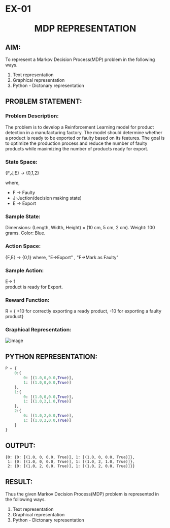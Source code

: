 # EX-01<p align="center"> MDP REPRESENTATION </p>

## AIM:
To represent a Markov Decision Process(MDP) problem in the following ways.
  1. Text representation
  2. Graphical representation
  3. Python - Dictonary representation

## PROBLEM STATEMENT:

### Problem Description:
The problem is to develop a Reinforcement Learning model for product detection in a manufacturing factory. The model should determine whether a product is ready to be exported or faulty based on its features. The goal is to optimize the production process and reduce the number of faulty products while maximizing the number of products ready for export.

### State Space:
{F,J,E} -> {0,1,2}

where,
- F -> Faulty
- J-Juction(decision making state)
- E -> Export

### Sample State:
Dimensions: (Length, Width, Height) = (10 cm, 5 cm, 2 cm).
Weight: 100 grams.
Color: Blue.

### Action Space:
{F,E} -> {0,1}
 where,
  "E->Export" ,
  "F->Mark as Faulty"

### Sample Action:
E-> 1<br>
product is ready for Export.

### Reward Function:
R = { +10 for correctly exporting a ready product,
-10 for exporting a faulty product}

### Graphical Representation:
![image](1.png)

## PYTHON REPRESENTATION:
```py
P = {
    0:{
        0: [(1.0,0,0.0,True)],
        1: [(1.0,0,0.0,True)]
    },
    1:{
        0: [(1.0,0,0.0,True)],
        1: [(1.0,2,1.0,True)]
    },
    2:{
        0: [(1.0,2,0.0,True)],
        1: [(1.0,2,0.0,True)]
    }
}
```
## OUTPUT:
```
{0: {0: [(1.0, 0, 0.0, True)], 1: [(1.0, 0, 0.0, True)]},
 1: {0: [(1.0, 0, 0.0, True)], 1: [(1.0, 2, 1.0, True)]},
 2: {0: [(1.0, 2, 0.0, True)], 1: [(1.0, 2, 0.0, True)]}}
```

## RESULT:
Thus the given Markov Decision Process(MDP) problem is represented in the following ways.
  1. Text representation
  2. Graphical representation
  3. Python - Dictonary representation
